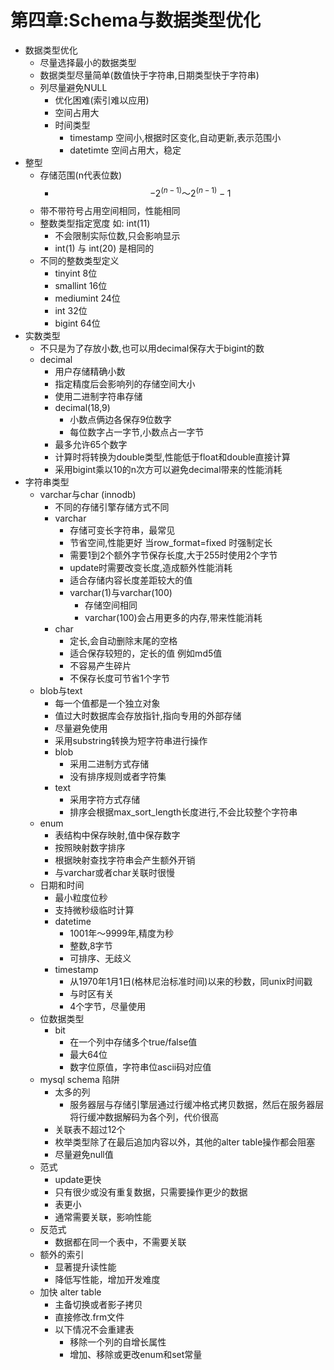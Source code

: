 # 第四章:Schema与数据类型优化

- 数据类型优化
  - 尽量选择最小的数据类型
  - 数据类型尽量简单(数值快于字符串,日期类型快于字符串)
  - 列尽量避免NULL
    - 优化困难(索引难以应用)
    - 空间占用大
    - 时间类型
      - timestamp 空间小,根据时区变化,自动更新,表示范围小
      - datetimte 空间占用大，稳定
- 整型 
  - 存储范围(n代表位数)
    - $$ {-2}^{(n-1)} ～ {2}^{(n-1)}-1$$
  - 带不带符号占用空间相同，性能相同
  - 整数类型指定宽度 如: int(11)
    - 不会限制实际位数,只会影响显示
    - int(1) 与 int(20) 是相同的
  - 不同的整数类型定义
    - tinyint 8位
    - smallint 16位
    - mediumint 24位
    - int 32位
    - bigint 64位
- 实数类型
  - 不只是为了存放小数,也可以用decimal保存大于bigint的数
  - decimal
    - 用户存储精确小数
    - 指定精度后会影响列的存储空间大小
    - 使用二进制字符串存储
    - decimal(18,9)
      - 小数点俩边各保存9位数字
      - 每位数字占一字节,小数点占一字节
    - 最多允许65个数字
    - 计算时将转换为double类型,性能低于float和double直接计算
    - 采用bigint乘以10的n次方可以避免decimal带来的性能消耗
- 字符串类型
  - varchar与char (innodb)
    - 不同的存储引擎存储方式不同
    - varchar
      - 存储可变长字符串，最常见
      - 节省空间,性能更好 当row_format=fixed 时强制定长
      - 需要1到2个额外字节保存长度,大于255时使用2个字节
      - update时需要改变长度,造成额外性能消耗
      - 适合存储内容长度差距较大的值
      - varchar(1)与varchar(100)
        - 存储空间相同
        - varchar(100)会占用更多的内存,带来性能消耗
    - char
      - 定长,会自动删除末尾的空格
      - 适合保存较短的，定长的值 例如md5值
      - 不容易产生碎片
      - 不保存长度可节省1个字节
  - blob与text
    - 每一个值都是一个独立对象
    - 值过大时数据库会存放指针,指向专用的外部存储
    - 尽量避免使用
    - 采用substring转换为短字符串进行操作
    - blob
      - 采用二进制方式存储
      - 没有排序规则或者字符集
    - text
      - 采用字符方式存储
      - 排序会根据max_sort_length长度进行,不会比较整个字符串
  - enum
    - 表结构中保存映射,值中保存数字
    - 按照映射数字排序
    - 根据映射查找字符串会产生额外开销
    - 与varchar或者char关联时很慢
  - 日期和时间
    - 最小粒度位秒
    - 支持微秒级临时计算
    - datetime
      - 1001年～9999年,精度为秒
      - 整数,8字节
      - 可排序、无歧义
    - timestamp
      - 从1970年1月1日(格林尼治标准时间)以来的秒数，同unix时间戳
      - 与时区有关
      - 4个字节，尽量使用
  - 位数据类型
    - bit
      - 在一个列中存储多个true/false值
      - 最大64位
      - 数字位原值，字符串位ascii码对应值
  - mysql schema 陷阱
    - 太多的列
      - 服务器层与存储引擎层通过行缓冲格式拷贝数据，然后在服务器层将行缓冲数据解码为各个列，代价很高
    - 关联表不超过12个
    - 枚举类型除了在最后追加内容以外，其他的alter table操作都会阻塞
    - 尽量避免null值
  - 范式
    - update更快
    - 只有很少或没有重复数据，只需要操作更少的数据
    - 表更小
    - 通常需要关联，影响性能
  - 反范式
    - 数据都在同一个表中，不需要关联
  - 额外的索引
    - 显著提升读性能
    - 降低写性能，增加开发难度
  - 加快 alter table
    - 主备切换或者影子拷贝
    - 直接修改.frm文件
    - 以下情况不会重建表
      - 移除一个列的自增长属性
      - 增加、移除或更改enum和set常量
